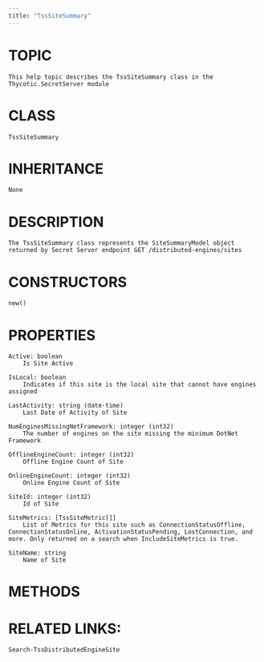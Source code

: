 ```yaml
---
title: "TssSiteSummary"
---
```


# TOPIC
    This help topic describes the TssSiteSummary class in the Thycotic.SecretServer module

# CLASS
    TssSiteSummary

# INHERITANCE
    None

# DESCRIPTION
    The TssSiteSummary class represents the SiteSummaryModel object returned by Secret Server endpoint GET /distributed-engines/sites

# CONSTRUCTORS
    new()

# PROPERTIES
    Active: boolean
        Is Site Active

    IsLocal: boolean
        Indicates if this site is the local site that cannot have engines assigned

    LastActivity: string (date-time)
        Last Date of Activity of Site

    NumEnginesMissingNetFramework: integer (int32)
        The number of engines on the site missing the minimum DotNet Framework

    OfflineEngineCount: integer (int32)
        Offline Engine Count of Site

    OnlineEngineCount: integer (int32)
        Online Engine Count of Site

    SiteId: integer (int32)
        Id of Site

    SiteMetrics: [TssSiteMetric[]]
        List of Metrics for this site such as ConnectionStatusOffline, ConnectionStatusOnline, ActivationStatusPending, LostConnection, and more. Only returned on a search when IncludeSiteMetrics is true.

    SiteName: string
        Name of Site

# METHODS

# RELATED LINKS:
    Search-TssDistributedEngineSite